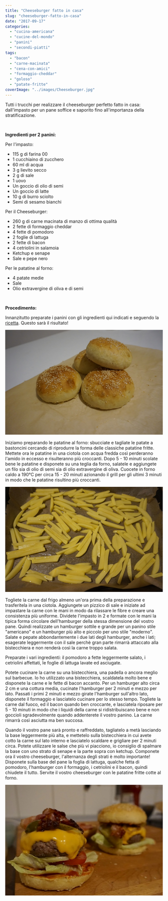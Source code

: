 ```yaml
---
title: "Cheeseburger fatto in casa"
slug: "cheeseburger-fatto-in-casa"
date: "2017-09-17"
categories: 
  - "cucina-americana"
  - "cucine-del-mondo"
  - "panini"
  - "secondi-piatti"
tags: 
  - "bacon"
  - "carne-macinata"
  - "cena-con-amici"
  - "formaggio-cheddar"
  - "goloso"
  - "patate-fritte"
coverImage: "../images/Cheeseburger.jpg"
---
```


Tutti i trucchi per realizzare il cheeseburger perfetto fatto in casa: dall'impasto per un pane soffice e saporito fino all'importanza della stratificazione.

 

**Ingredienti per 2 panini:**

Per l'impasto:

- 115 g di farina 00
- 1 cucchiaino di zucchero
- 60 ml di acqua
- 3 g lievito secco
- 2 g di sale
- 1 uovo
- Un goccio di olio di semi
- Un goccio di latte
- 10 g di burro sciolto
- Semi di sesamo bianchi

Per il Cheeseburger:

- 260 g di carne macinata di manzo di ottima qualità
- 2 fette di formaggio cheddar
- 4 fette di pomodoro
- 2 foglie di lattuga
- 2 fette di bacon
- 4 cetriolini in salamoia
- Ketchup e senape
- Sale e pepe nero

Per le patatine al forno:

- 4 patate medie
- Sale
- Olio extravergine di oliva e di semi

 

**Procedimento:**

Innanzitutto preparate i panini con gli ingredienti qui indicati e seguendo la [ricetta](https://cucinadalnord.it/pane-per-hamburger-fatto-casa/). Questo sarà il risultato!

![Pane per hamburger fatto in casa stile moderno](../images/Pane-per-hamburger-1.jpg)

Iniziamo preparando le patatine al forno: sbucciate e tagliate le patate a bastoncini cercando di riprodurre la forma delle classiche patatine fritte. Mettete ora le patatine in una ciotola con acqua fredda così perderanno l'amido in eccesso e risulteranno più croccanti. Dopo 5 - 10 minuti scolate bene le patatine e disponete su una teglia da forno, salatele e aggiungete un filo sia di olio di semi sia di olio extravergine di oliva. Cuocete in forno caldo a 190°C per circa 15 - 20 minuti azionando il grill per gli ultimi 3 minuti in modo che le patatine risultino più croccanti.

![Patate fritte cotte al forno, leggere e veloci](../images/Patate-fritte-al-forno.jpg)

Togliete la carne dal frigo almeno un'ora prima della preparazione e trasferitela in una ciotola. Aggiungete un pizzico di sale e iniziate ad impastare la carne con le mani in modo da rilassare le fibre e creare una consistenza più uniforme. Dividete l'impasto in 2 e formate con le mani la tipica forma circolare dell'hamburger della stessa dimensione del vostro pane. Quindi realizzate un hamburger sottile e grande per un panino stile "americano" e un hamburger più alto e piccolo per uno stile "moderno". Salate e pepate abbondantemente i due lati degli hamburger, anche i lati; esagerate leggermente con il sale perchè gran parte rimarrà attaccato alla bistecchiera e non renderà così la carne troppo salata.

Preparate i vari ingredienti: il pomodoro a fette leggermente salato, i cetriolini affettati, le foglie di lattuga lavate ed asciugate.

Potete cucinare la carne su una bistecchiera, una padella o ancora meglio sul barbecue. Io ho utilizzato una bistecchiera, scaldatela molto bene e disponete la carne e le fette di bacon accanto. Per un hamburger alto circa 2 cm e una cottura media, cucinate l'hamburger per 2 minuti e mezzo per lato. Passati i primi 2 minuti e mezzo girate l'hamburger sull'altro lato, disponete il formaggio e lasciatelo cucinare per lo stesso tempo. Togliete la carne dal fuoco, ed il bacon quando ben croccante, e lasciatela riposare per 5 - 10 minuti in modo che i liquidi della carne si ridistribuiscano bene e non goccioli sgradevolmente quando addenterete il vostro panino. La carne rimarrà così asciutta ma ben succosa.

Quando il vostro pane sarà pronto e raffreddato, tagliatelo a metà lasciando la base leggermente più alta, e mettetelo sulla bistecchiera in cui avete cotto la carne sul lato interno e lasciatelo scaldare e grigliare per 2 minuti circa. Potete utilizzare le salse che più vi piacciono, io consiglio di spalmare la base con uno strato di senape e la parte sopra con ketchup. Componete ora il vostro cheeseburger, l'alternanza degli strati è molto importante! Disponete sulla base del pane la foglia di lattuga, qualche fetta di pomodoro, l'hamburger con il formaggio, i cetriolini e il bacon, quindi chiudete il tutto. Servite il vostro cheeseburger con le patatine fritte cotte al forno.

![Cheeseburger di carne di manzo e pane fatto in casa](../images/Cheeseburger1.jpg)

